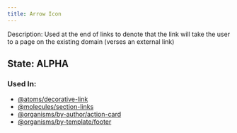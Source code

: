 ```yaml
---
title: Arrow Icon
---
```

Description: Used at the end of links to denote that the link will take the user to a page on the existing domain (verses an external link)

## State: ALPHA

### Used In:
- [@atoms/decorative-link](/?p=atoms-decorative-link)
- [@molecules/section-links](/?p=molecules-section-links)
- [@organisms/by-author/action-card](/?p=organisms-action-card)
- [@organisms/by-template/footer](/?p=organisms-footer)
